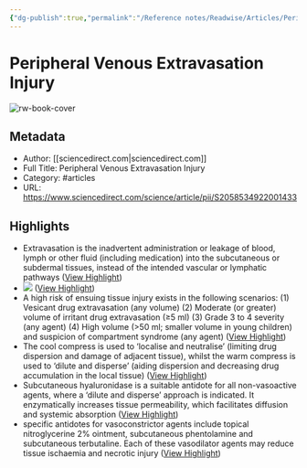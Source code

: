 ```yaml
---
{"dg-publish":true,"permalink":"/Reference notes/Readwise/Articles/Peripheral Venous Extravasation Injury/"}
---
```


# Peripheral Venous Extravasation Injury

![rw-book-cover](https://ars.els-cdn.com/content/image/1-s2.0-S2058534922X00127-cov150h.gif)

## Metadata
- Author: [[sciencedirect.com\|sciencedirect.com]]
- Full Title: Peripheral Venous Extravasation Injury
- Category: #articles
- URL: https://www.sciencedirect.com/science/article/pii/S2058534922001433

## Highlights
- Extravasation is the inadvertent administration or leakage of blood, lymph or other fluid (including medication) into the subcutaneous or subdermal tissues, instead of the intended vascular or lymphatic pathways ([View Highlight](https://read.readwise.io/read/01gpatwwp39nm0v66nnwgg62p0))
- ![](https://ars.els-cdn.com/content/image/1-s2.0-S2058534922001433-fx1.jpg) ([View Highlight](https://read.readwise.io/read/01gpavgfn3h3xzgf7p1zmgtkkj))
- A high risk of ensuing tissue injury exists in the following scenarios:
  (1) Vesicant drug extravasation (any volume)
  (2) Moderate (or greater) volume of irritant drug extravasation (≥5 ml)
  (3) Grade 3 to 4 severity (any agent)
  (4) High volume (>50 ml; smaller volume in young children) and suspicion of compartment syndrome (any agent) ([View Highlight](https://read.readwise.io/read/01gpavnm223rcr992d3wdyfmh3))
- The cool compress is used to ‘localise and neutralise’ (limiting drug dispersion and damage of adjacent tissue), whilst the warm compress is used to ‘dilute and disperse’ (aiding dispersion and decreasing drug accumulation in the local tissue) ([View Highlight](https://read.readwise.io/read/01gpawrmx8jf5j9ejd58s19d7w))
- Subcutaneous hyaluronidase is a suitable antidote for all non-vasoactive agents, where a ‘dilute and disperse’ approach is indicated. It enzymatically increases tissue permeability, which facilitates diffusion and systemic absorption ([View Highlight](https://read.readwise.io/read/01gpawvhh973w4nw3331qxsm82))
- specific antidotes for vasoconstrictor agents include topical nitroglycerine 2% ointment, subcutaneous phentolamine and subcutaneous terbutaline. Each of these vasodilator agents may reduce tissue ischaemia and necrotic injury ([View Highlight](https://read.readwise.io/read/01gpawxa6nvscx63e0p4p5cy79))
